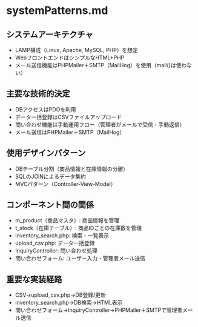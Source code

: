 # systemPatterns.md

## システムアーキテクチャ
- LAMP構成（Linux, Apache, MySQL, PHP）を想定
- WebフロントエンドはシンプルなHTML+PHP
- メール送信機能はPHPMailer＋SMTP（MailHog）を使用（mail()は使わない）

## 主要な技術的決定
- DBアクセスはPDOを利用
- データ一括登録はCSVファイルアップロード
- 問い合わせ機能は手動運用フロー（管理者がメールで受信・手動返信）
- メール送信はPHPMailer＋SMTP（MailHog）

## 使用デザインパターン
- DBテーブル分割（商品情報と在庫情報の分離）
- SQLのJOINによるデータ集約
- MVCパターン（Controller-View-Model）

## コンポーネント間の関係
- m_product（商品マスタ）: 商品情報を管理
- t_stock（在庫テーブル）: 商品IDごとの在庫数を管理
- inventory_search.php: 検索・一覧表示
- upload_csv.php: データ一括登録
- InquiryController: 問い合わせ処理
- 問い合わせフォーム: ユーザー入力・管理者メール送信

## 重要な実装経路
- CSV→upload_csv.php→DB登録/更新
- inventory_search.php→DB検索→HTML表示
- 問い合わせフォーム→InquiryController→PHPMailer＋SMTPで管理者メール送信 